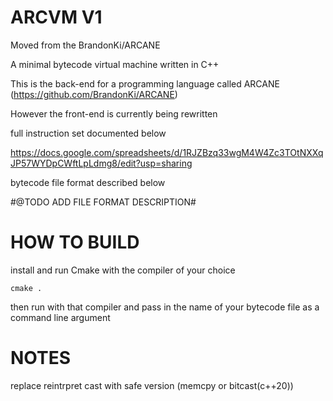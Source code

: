 # ARCVM V1

Moved from the BrandonKi/ARCANE 

A minimal bytecode virtual machine written in C++

This is the back-end for a programming language called ARCANE (https://github.com/BrandonKi/ARCANE)

However the front-end is currently being rewritten

full instruction set documented below

https://docs.google.com/spreadsheets/d/1RJZBzq33wgM4W4Zc3TOtNXXqJP57WYDpCWftLpLdmg8/edit?usp=sharing

bytecode file format described below

#@TODO ADD FILE FORMAT DESCRIPTION#

# HOW TO BUILD

install and run Cmake with the compiler of your choice
```
cmake .
```

then run with that compiler and pass in the 
name of your bytecode file as a command line argument

# NOTES 

replace reintrpret cast with safe version (memcpy or bitcast(c++20))
